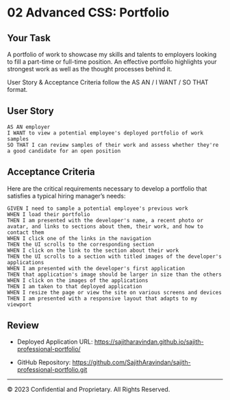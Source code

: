 # 02 Advanced CSS: Portfolio

## Your Task

A portfolio of work to showcase my skills and talents to employers looking to fill a part-time or full-time position. An effective portfolio highlights your strongest work as well as the thought processes behind it. 

User Story & Acceptance Criteria follow the AS AN / I WANT / SO THAT format. 


## User Story

```
AS AN employer
I WANT to view a potential employee's deployed portfolio of work samples
SO THAT I can review samples of their work and assess whether they're a good candidate for an open position
```


## Acceptance Criteria

Here are the critical requirements necessary to develop a portfolio that satisfies a typical hiring manager’s needs:

```
GIVEN I need to sample a potential employee's previous work
WHEN I load their portfolio
THEN I am presented with the developer's name, a recent photo or avatar, and links to sections about them, their work, and how to contact them
WHEN I click one of the links in the navigation
THEN the UI scrolls to the corresponding section
WHEN I click on the link to the section about their work
THEN the UI scrolls to a section with titled images of the developer's applications
WHEN I am presented with the developer's first application
THEN that application's image should be larger in size than the others
WHEN I click on the images of the applications
THEN I am taken to that deployed application
WHEN I resize the page or view the site on various screens and devices
THEN I am presented with a responsive layout that adapts to my viewport
```


## Review

* Deployed Application URL: https://sajitharavindan.github.io/sajith-professional-portfolio/

* GitHub Repository: https://github.com/SajithAravindan/sajith-professional-portfolio.git

- - -- - -- - -- - -- - -- - -- - -- - -- - -- - -- - -- - -- - -- - -- - -- - -- - -- - -- - -- - -- - -- - -- - -- - -
© 2023 Confidential and Proprietary. All Rights Reserved.
